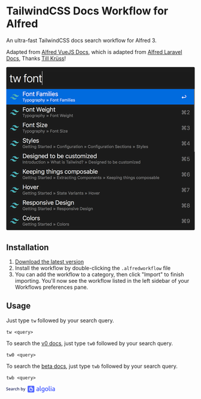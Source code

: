 # TailwindCSS Docs Workflow for Alfred

An ultra-fast TailwindCSS docs search workflow for Alfred 3.

Adapted from [Alfred VueJS Docs](https://github.com/vmitchell85/alfred-vuejs-docs), which is adapted from [Alfred Laravel Docs](https://github.com/tillkruss/alfred-laravel-docs), Thanks [Till Krüss](https://twitter.com/tillkruss)!

![Screenshot](screenshot.png)

## Installation

1. [Download the latest version](https://github.com/clnt/alfred-tailwindcss-docs/releases/download/v1.1.1/TailwindCSSDocs.alfredworkflow)
2. Install the workflow by double-clicking the `.alfredworkflow` file
3. You can add the workflow to a category, then click "Import" to finish importing. You'll now see the workflow listed in the left sidebar of your Workflows preferences pane.

## Usage

Just type `tw` followed by your search query.

```
tw <query>
```

To search the [v0 docs](https://v0.tailwindcss.com/docs), just type `tw0` followed by your search query.

```
tw0 <query>
```

To search the [beta docs](https://next.tailwindcss.com/docs), just type `twb` followed by your search query.

```
twb <query>
```

![Search by Algolia](algolia.png)